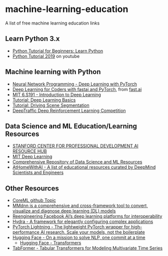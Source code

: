 # machine-learning-education
A list of free machine learning education links

## Learn Python 3.x
* [Python Tutorial for Beginners: Learn Python](https://www.guru99.com/python-tutorials.html)
* [Python Tutorial 2019](https://www.youtube.com/watch?v=H1elmMBnykA&list=PLwGbwDqkwTJwrjIjjKlcrzU7TK2jBdbOG&index=84&t=2347s) on youtube

## Machine learning with Python
* [Neural Network Programming - Deep Learning with PyTorch](https://deeplizard.com/learn/video/v5cngxo4mIg)
* [Deep Learning for Coders with fastai and PyTorch](https://course.fast.ai/), from [fast.ai](https://www.fast.ai)
* [MIT 6.S191 - Introduction to Deep Learning](http://introtodeeplearning.com)
* [Tutorial: Deep Learning Basics](https://github.com/lexfridman/mit-deep-learning#tutorial-deep-learning-basics)
* [Tutorial: Driving Scene Segmentation](https://github.com/lexfridman/mit-deep-learning#tutorial-driving-scene-segmentation)
* [DeepTraffic Deep Reinforcement Learning Competition](https://github.com/lexfridman/mit-deep-learning#deeptraffic-deep-reinforcement-learning-competition)


## Data Science and ML Education/Learning Resources
* [STANFORD CENTER FOR PROFESSIONAL DEVELOPMENT AI RESOURCE HUB](http://onlinehub.stanford.edu/)
* [MIT Deep Learning](https://deeplearning.mit.edu/)
* [Comprehensive Repository of Data Science and ML Resources](https://www.datasciencecentral.com/profiles/blogs/comprehensive-repository-of-data-science-and-ml-resources)
* [AtHomeWithAI - A list of educational resources curated by DeepMind Scientists and Engineers](https://storage.googleapis.com/deepmind-media/research/New_AtHomeWithAI%20resources.pdf)

## Other Resources
* [CoreML github Topic](https://github.com/topics/coreml)
* [MMdnn is a comprehensive and cross-framework tool to convert, visualize and diagnose deep learning (DL) models](https://github.com/microsoft/MMdnn)
* [Reengineering Facebook AI’s deep learning platforms for interoperability](https://ai.facebook.com/blog/reengineering-facebook-ais-deep-learning-platforms-for-interoperability)
* [Hydra - A framework for elegantly configuring complex applications](https://hydra.cc/)
* [PyTorch Lightning - The lightweight PyTorch wrapper for high-performance AI research. Scale your models, not the boilerplate](https://github.com/PyTorchLightning/pytorch-lightning)
* [Hugging Face - On a mission to solve NLP, one commit at a time](https://huggingface.co/)
  * [Hugging Face - Transformers](https://github.com/huggingface/transformers)
* [TabFormer - Tabular Transformers for Modeling Multivariate Time Series](https://github.com/IBM/TabFormer)


